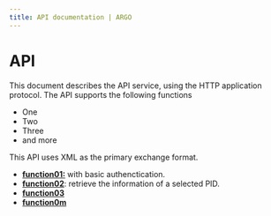 ```yaml
---
title: API documentation | ARGO
---
```


# API

This document describes the API service, using the HTTP application protocol. The API supports the following functions 

- One
- Two
- Three
- and more

This API uses XML as the primary exchange format.

<ul>
  	<li><strong><a href="/guides/function01/">function01:</a></strong> with basic authenctication.</li>
  	<li><strong><a href="/guides/function02/">function02</a></strong>: retrieve the information of a selected PID.</li>
  	<li><strong><a href="/guides/function03/">function03</a></strong></li>
  	<li><strong><a href="/guides/function0m/">function0m</a></strong></li>
</ul>
